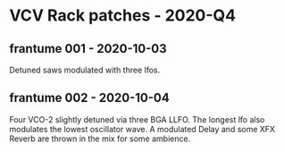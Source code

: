# VCV Rack patches - 2020-Q4

## frantume 001 - 2020-10-03

Detuned saws modulated with three lfos.

## frantume 002 - 2020-10-04

Four VCO-2 slightly detuned via three BGA LLFO. The longest lfo also modulates the
lowest oscillator wave. A modulated Delay and some XFX Reverb are thrown in the mix
for some ambience.
